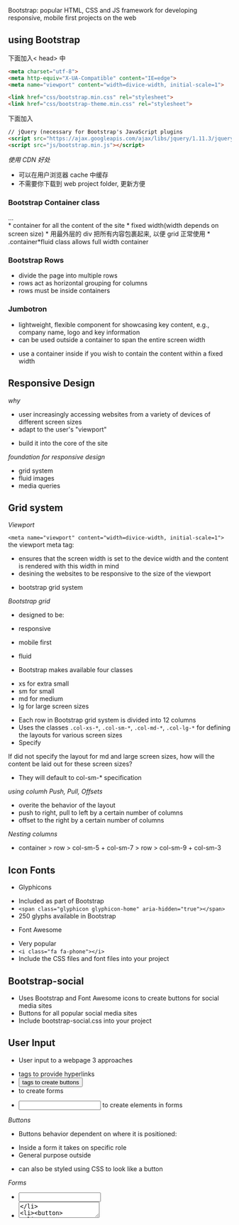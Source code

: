 Bootstrap: popular HTML, CSS and JS framework for developing responsive, mobile first projects on the web

## using Bootstrap

下面加入< head> 中

```html
<meta charset="utf-8">
<meta http-equiv="X-UA-Compatible" content="IE=edge">
<meta name="viewport" content="width=divice-width, initial-scale=1">

<link href="css/bootstrap.min.css" rel="stylesheet">
<link href="css/bootstrap-theme.min.css" rel="stylesheet">
```

下面加入 <body>
```html
// jQuery (necessary for Bootstrap's JavaScript plugins
<script src="https://ajax.googleapis.com/ajax/libs/jquery/1.11.3/jquery.min.js"></script>
<script src="js/bootstrap.min.js"></script>
```

*使用 CDN 好处*

- 可以在用户浏览器 cache 中缓存
- 不需要你下载到 web project folder, 更新方便

### Bootstrap Container class

<div class="container">...</div>
* container for all the content of the site
* fixed width(width depends on screen size)
* 用最外层的 div 把所有内容包裹起来, 以便 grid 正常使用
* .container*fluid class allows full width container 

### Bootstrap Rows

* divide the page into multiple rows
* rows act as horizontal grouping for columns
* rows must be inside containers

### Jumbotron

* lightweight, flexible component for showcasing key content, e.g., company name, logo and key information
* can be used outside a container to span the entire screen width
 - use a container inside if you wish to contain the content within a fixed width


## Responsive Design

*why*

* user increasingly accessing websites from a variety of devices of different screen sizes
* adapt to the user's "viewport"
 - build it into the core of the site 
 
*foundation for responsive design*

* grid system
* fluid images
* media queries

## Grid system

*Viewport*

`<meta name="viewport" content="width=divice-width, initial-scale=1">`
the viewport meta tag:
* ensures that the screen width is set to the device width and the content is rendered with this width in mind
* desining the websites to be responsive to the size of the viewport 
 - bootstrap grid system
 
*Bootstrap grid*

* designed to be:
 * responsive
 * mobile first
 * fluid 

* Bootstrap makes available four classes
 - xs for extra small
 - sm for small
 - md for medium
 - lg for large screen sizes
* Each row in Bootstrap grid system is divided into 12 columns
* Uses the classes `.col-xs-*`, `.col-sm-*`, `.col-md-*`, `.col-lg-*` for defining the layouts for various screen sizes
* Specify 

If did not specify the layout for md and large screen sizes, how will the content be laid out for these screen sizes? 
- They will default to col-sm-* specification

*using columh Push, Pull, Offsets*
- overite the behavior of the layout
- push to right, pull to left by a certain number of columns
- offset to the right by a certain number of columns 

*Nesting columns*

- container > row > col-sm-5 + col-sm-7 > row > col-sm-9 + col-sm-3

## Icon Fonts 

* Glyphicons 
 - Included as part of Bootstrap
 - `<span class="glyphicon glyphicon-home" aria-hidden="true"></span>`
 - 250 glyphs available in Bootstrap
 
* Font Awesome
 - Very popular
 - `<i class="fa fa-phone"></i>`
 - Include the CSS files and font files into your project 

## Bootstrap-social

<a class="btn btn-social-icon btn-facebook" href="http://www.facebook.com/profile.php?id="><i class="fa fa-facebook"></i></a>

* Uses Bootstrap and Font Awesome icons to create buttons for social media sites
* Buttons for all popular social media sites
* Include bootstrap-social.css into your project 

## User Input 

* User input to a webpage 3 approaches
 - <a> tags to provide hyperlinks
 - <button> tags to create buttons
 - <form> to create forms
  * <input> to create elements in forms

*Buttons*

* Buttons behavior dependent on where it is positioned:
 - Inside a form it takes on specific role
 - General purpose outside
* <a> can also be styled using CSS to look like a button 

*Forms*

* <input>
* <textarea>
* <button>
* <select>

## Bootstrap Buttons

* Default colors specified in Bootstrap 
 - primary, success, info, warning, danger
* Button classes can be applied to 3 elements
 - <a>
 - <button>
 - <input>
* Only <button> can be used in nav and navbar 

*Butto Classes*

- btn + { btn-default, btn-primary, ..., btn-link } + { btn-lg btn-sm btn-xs } + btn-block

*Button Groups and Toolbars*
- classes: btn-toolbar, btn-group, btn-group-vertial, btn-group-justified, btn-group-*

## Forms

* Horizontal form
 form-horizontal > form-group > label + input
 
* Inline Form
 form-inline > form-group > label + input 

## Tables

class: 
'table'
'table-striped' for zebra striped rows
'table-bordered' for borders to table cells
'table-hover' for highlighting rows when you hover over a row
'table-condensed' for cutting the cell padding in half
'table-responsive' for making the tables responsive.


*Rows and Cells*

rows and cells can be colored using 5 classes:
*active, success, info, warning, dange*

## Panels and wells

sometimes you may wish to highlight some content on your website

*panel*
panel panel-primary > panel-title + panel-body
dl>dt+dd+dt+dd

*well*

## Images and Media

*image classes*
<img scr="..." class="...">
* img-responsive: responsive images
 - scales nicely with the parent element
* Shape of image:
 - img-rounded: rounded corners
 - img-circle: circular image
 - img-thumbnail: thumbnail image

*media object*
media > (media-left media-middle > media-object img-thumbnail) + (media-body > media-heading)

class:
* media, media-object, media-body, media-heading
* media-left, media-right(after media-body)
* media-top, media-middle, media-bottom
* media-list

## Responsive Embed

Embedding media content

## Labels, Alerts, Badges, Progress Bars

## Tab, Pills, Tabbed Navigation

## Collapse, Accordion, Scrollspy, Affix 

Accordion: 点击显示当前的(FCC 菜单)
Scrollspy: 滚动高亮
Affix: 滚动位置

## Corousel

轮播图


## Bootstrap and jQuery

Bootstrap JS components build upon jQuery



# 源码

```css
/** container **/

.container {
  padding-right: 15px;
  padding-left: 15px;
  margin-right: auto;
  margin-left: auto;
}
@media (min-width: 768px) {
  .container {
    width: 750px;
  }
}
@media (min-width: 992px) {
  .container {
    width: 970px;
  }
}
@media (min-width: 1200px) {
  .container {
    width: 1170px;
  }
}
.container-fluid {
  padding-right: 15px;
  padding-left: 15px;
  margin-right: auto;
  margin-left: auto;
}

/** row **/

.row {
  margin-right: -15px;
  margin-left: -15px;
}

/** jumbotron **/

.jumbotron {
  padding-top: 30px;
  padding-bottom: 30px;
  margin-bottom: 30px;
  color: inherit;
  background-color: #eee;
}

.container .jumbotron,
.container-fluid .jumbotron {
  padding-right: 15px;
  padding-left: 15px;
  border-radius: 6px;
}
.jumbotron .container {
  max-width: 100%;
}
@media screen and (min-width: 768px) {
  .jumbotron {
    padding-top: 48px;
    padding-bottom: 48px;
  }
  .container .jumbotron,
  .container-fluid .jumbotron {
    padding-right: 60px;
    padding-left: 60px;
  }
  .jumbotron h1,
  .jumbotron .h1 {
    font-size: 63px;
  }
}


```



